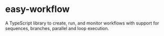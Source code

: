 # easy-workflow
A TypeScript library to create, run, and monitor workflows with support for sequences, branches, parallel and loop execution.
